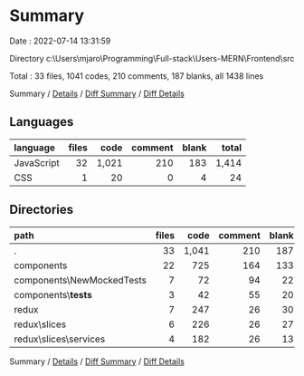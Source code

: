 # Summary

Date : 2022-07-14 13:31:59

Directory c:\\Users\\mjaro\\Programming\\Full-stack\\Users-MERN\\Frontend\\src

Total : 33 files,  1041 codes, 210 comments, 187 blanks, all 1438 lines

Summary / [Details](details.md) / [Diff Summary](diff.md) / [Diff Details](diff-details.md)

## Languages
| language | files | code | comment | blank | total |
| :--- | ---: | ---: | ---: | ---: | ---: |
| JavaScript | 32 | 1,021 | 210 | 183 | 1,414 |
| CSS | 1 | 20 | 0 | 4 | 24 |

## Directories
| path | files | code | comment | blank | total |
| :--- | ---: | ---: | ---: | ---: | ---: |
| . | 33 | 1,041 | 210 | 187 | 1,438 |
| components | 22 | 725 | 164 | 133 | 1,022 |
| components\\NewMockedTests | 7 | 72 | 94 | 22 | 188 |
| components\\__tests__ | 3 | 42 | 55 | 20 | 117 |
| redux | 7 | 247 | 26 | 30 | 303 |
| redux\\slices | 6 | 226 | 26 | 27 | 279 |
| redux\\slices\\services | 4 | 182 | 26 | 13 | 221 |

Summary / [Details](details.md) / [Diff Summary](diff.md) / [Diff Details](diff-details.md)